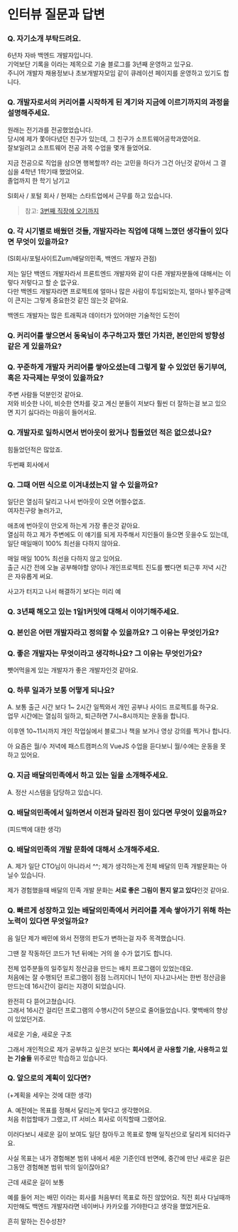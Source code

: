 # 인터뷰 질문과 답변

### Q. 자기소개 부탁드려요.

6년차 자바 백엔드 개발자입니다.  
기억보단 기록을 이라는 제목으로 기술 블로그를 3년째 운영하고 있구요.  
주니어 개발자 채용정보나 초보개발자모임 같이 큐레이션 페이지를 운영하고 있기도 합니다.


### Q. 개발자로서의 커리어를 시작하게 된 계기와 지금에 이르기까지의 과정을 설명해주세요.

원래는 전기과를 전공했었습니다.  
당시에 제가 쫓아다녔던 친구가 있는데, 그 친구가 소프트웨어공학과였어요.  
잘보일려고 소프트웨어 전공 과목 수업을 몇개 들었어요.  

지금 전공으로 직업을 삼으면 행복할까? 라는 고민을 하다가 그건 아닌것 같아서 
그 결심을 4학년 1학기때 했었어요.  
졸업까지 한 학기 남기고 

SI회사 / 포털 회사 / 현재는 스타트업에서 근무를 하고 있습니다.

> 참고: [3번째 직장에 오기까지](https://jojoldu.tistory.com/277)

### Q. 각 시기별로 배웠던 것들, 개발자라는 직업에 대해 느꼈던 생각들이 있다면 무엇이 있을까요? 

(SI회사/포털사이트Zum/배달의민족, 백엔드 개발자 관점)  
  
저는 일단 백엔드 개발자라서 프론트엔드 개발자와 같이 다른 개발자분들에 대해서는 이렇다 저렇다고 할 순 없구요.  
다만 백엔드 개발자라면 프로젝트에 얼마나 많은 사람이 투입되었는지, 얼마나 발주금액이 큰지는 그렇게 중요한것 같진 않는것 같아요.  



백엔드 개발자는 많은 트래픽과 데이터가 있어야만 기술적인 도전이  


### Q. 커리어를 쌓으면서 동욱님이 추구하고자 했던 가치관, 본인만의 방향성 같은 게 있을까요?


### Q. 꾸준하게 개발자 커리어를 쌓아오셨는데 그렇게 할 수 있었던 동기부여, 혹은 자극제는 무엇이 있을까요?

주변 사람들 덕분인것 같아요.  
저와 비슷한 나이, 비슷한 연차를 갖고 계신 분들이 저보다 훨씬 더 잘하는걸 보고 있으면 지기 싫다라는 마음이 들어서요.  


### Q. 개발자로 일하시면서 번아웃이 왔거나 힘들었던 적은 없으셨나요?

힘들었던적은 많았죠.  

두번째 회사에서 


### Q. 그때 어떤 식으로 이겨내셨는지 알 수 있을까요?

일단은 열심히 달리고 나서 번아웃이 오면 어쩔수없죠.  
여자친구랑 놀러가고, 

애초에 번아웃이 안오게 하는게 가장 좋은것 같아요.  
열심히 하고 
제가 주변에도 이 얘기를 되게 자주해서 지인들이 들으면 웃을수도 있는데, 일단 매일매이 100% 최선을 다하지 않아요.  

매일 매일 100% 최선을 다하지 않고 있어요.  
출근 시간 전에 오늘 공부해야할 양이나 개인프로젝트 진도를 뺐다면 퇴근후 저녁 시간은 자유롭게 써요.  



사고가 터지고 나서 해결하기 보다는 미리 예

### Q. 3년째 해오고 있는 1일1커밋에 대해서 이야기해주세요. 



### Q. 본인은 어떤 개발자라고 정의할 수 있을까요? 그 이유는 무엇인가요?


### Q. 좋은 개발자는 무엇이라고 생각하나요? 그 이유는 무엇인가요?

뺏어먹을게 있는 개발자가 좋은 개발자인것 같아요.  

### Q. 하루 일과가 보통 어떻게 되나요?

A. 보통 출근 시간 보다 1~ 2시간 일찍와서 개인 공부나 사이드 프로젝트를 하구요.  
업무 시간에는 열심히 일하고, 퇴근하면 7시~8시까지는 운동을 합니다.  
  
이후엔 10~11시까지 개인 작업실에서 블로그나 책을 보거나 영상 강의를 찍거나 합니다.  
  
아 요즘은 월/수 저녁에 패스트캠퍼스의 VueJS 수업을 듣다보니 월/수에는 운동을 못하고 있어요.

### Q. 지금 배달의민족에서 하고 있는 일을 소개해주세요. 

A. 정산 시스템을 담당하고 있습니다.  


### Q. 배달의민족에서 일하면서 이전과 달라진 점이 있다면 무엇이 있을까요? 

(피드백에 대한 생각)


### Q. 배달의민족의 개발 문화에 대해서 소개해주세요. 

A. 제가 일단 CTO님이 아니라서 ^^; 제가 생각하는게 전체 배달의 민족 개발문화는 아닐수 있습니다.  


제가 경험했을때 배달의 민족 개발 문화는 **서로 좋은 그림이 뭔지 알고 있다**인것 같아요.  



### Q. 빠르게 성장하고 있는 배달의민족에서 커리어를 계속 쌓아가기 위해 하는 노력이 있다면 무엇일까요?

음 일단 제가 배민에 와서 
전쟁의 판도가 변하는걸 자주 목격했습니다.



그땐 잘 작동하던 코드가 1년 뒤에는 거의 쓸 수가 없기도 합니다.  

전체 업주분들의 일주일치 정산금을 만드는 배치 프로그램이 있었는데요.  
처음에는 잘 수행되던 프로그램이 점점 느려지더니 1년이 지나고나서는 한번 정산금을 만드는데 16시간이 걸리는 지경이 되었습니다.  
  

완전히 다 뜯어고쳤습니다.  
그래서 16시간 걸리던 프로그램의 수행시간이 5분으로 줄어들었습니다.
몇백배의 향상이 있었던거죠.

새로운 기술, 새로운 구조

그래서 개인적으로 제가 공부하고 싶은것 보다는 **회사에서 곧 사용할 기술, 사용하고 있는 기술들** 위주로만 학습하고 있습니다.  


### Q. 앞으로의 계획이 있다면? 

(+계획을 세우는 것에 대한 생각)  
  
A. 예전에는 목표를 정해서 달리는게 맞다고 생각했어요.  
처음 취업할때가 그랬고, IT 서비스 회사로 이직할때 그랬어요.  

이러다보니 새로운 길이 보여도 일단 참아두고 목표로 향해 일직선으로 달리게 되더라구요.  
  
사실 목표는 내가 경험해본 범위 내에서 세운 기준인데 반면에, 중간에 만난 새로운 길은 그동안 경험해본 범위 밖의 일이잖아요?  

근데 새로운 길이 보통 

예를 들어 저는 배민 이라는 회사를 처음부터 목표로 하진 않았어요.
직전 회사 다닐때까지만해도 백엔드 개발자라면 네이버나 카카오를 가야한다고 생각을 했었거든요.  
  
흔히 말하는 진수성찬? 



